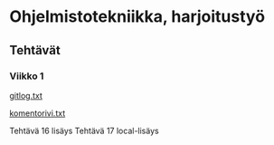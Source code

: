# Ohjelmistotekniikka, harjoitustyö

## Tehtävät

### Viikko 1

[gitlog.txt](https://github.com/joonas-a/ot-harjoitustyo/tree/master/laskarit/viikko1/gitlog.txt)

[komentorivi.txt](https://github.com/joonas-a/ot-harjoitustyo/tree/master/laskarit/viikko1/komentorivi.txt)

Tehtävä 16 lisäys
Tehtävä 17 local-lisäys

